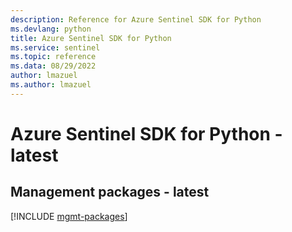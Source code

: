 ```yaml
---
description: Reference for Azure Sentinel SDK for Python
ms.devlang: python
title: Azure Sentinel SDK for Python
ms.service: sentinel
ms.topic: reference
ms.data: 08/29/2022
author: lmazuel
ms.author: lmazuel
---
```

# Azure Sentinel SDK for Python - latest

## Management packages - latest
[!INCLUDE [mgmt-packages](sentinel-mgmt-index.md)]